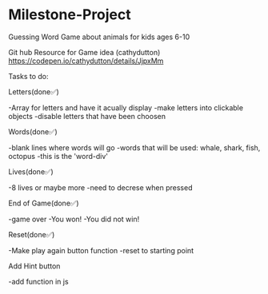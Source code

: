 # Milestone-Project
Guessing Word Game about animals for kids ages 6-10

Git hub Resource for Game idea (cathydutton) https://codepen.io/cathydutton/details/JjpxMm


Tasks to do:

Letters(done✅)

-Array for letters and have it acually display -make letters into clickable objects -disable letters that have been choosen

Words(done✅)

-blank lines where words will go -words that will be used: whale, shark, fish, octopus -this is the 'word-div'

Lives(done✅)

-8 lives or maybe more -need to decrese when pressed

End of Game(done✅)

-game over -You won! -You did not win!

Reset(done✅)

-Make play again button function -reset to starting point

Add Hint button

-add function in js 